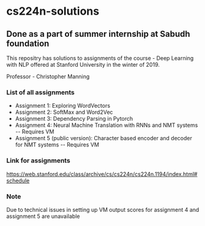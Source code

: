 # cs224n-solutions
## Done as a part of summer internship at Sabudh foundation

This repositry has solutions to assignments of the course - Deep Learning with NLP offered at Stanford University in the winter of 2019. 

Professor - Christopher Manning

### List of all assignments

* Assignment 1: Exploring WordVectors
* Assignment 2: SoftMax and Word2Vec
* Assignment 3: Dependency Parsing in Pytorch
* Assignment 4: Neural Machine Translation with RNNs and NMT systems -- Requires VM
* Assignment 5 (public version): Character based encoder and decoder for NMT systems -- Requires VM

### Link for assignments
<https://web.stanford.edu/class/archive/cs/cs224n/cs224n.1194/index.html#schedule>

### Note
Due to technical issues in setting up VM output scores for assignment 4 and assignment 5 are unavailable
